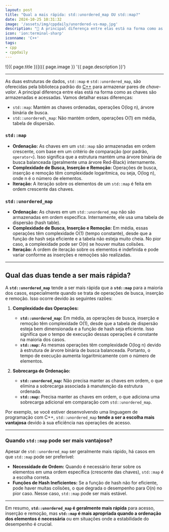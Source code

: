 ```yaml
---
layout: post
title: "Qual a mais rápida: std::unordered_map OU std::map?"
date: 2024-10-25 10:31:32
image: '/assets/img/cppdaily/unordered-vs-map.jpg'
description: "🚀 A principal diferença entre elas está na forma como as chaves são armazenadas e acessadas."
icon: 'ion:terminal-sharp'
iconname: 'C++'
tags:
- cpp
- cppdaily
---
```


![{{ page.title }}]({{ page.image }} '{{ page.description }}')

---

As duas estruturas de dados, `std::map` e `std::unordered_map`, são oferecidas pela biblioteca padrão do [C++](https://terminalroot.com.br/tags#cpp) para armazenar pares de *chave-valor*. A principal diferença entre elas está na forma como as chaves são armazenadas e acessadas. Vamos detalhar essas diferenças:

+ `std::map`: Mantém as chaves ordenadas, operações O(log n), árvore binária de busca.
+ `std::unordered\_map`: Não mantém ordem, operações O(1) em média, tabela de dispersão.

### `std::map`

*   **Ordenação:** As chaves em um `std::map` são armazenadas em ordem crescente, com base em um critério de comparação (por padrão, `operator<`). Isso significa que a estrutura mantém uma árvore binária de busca balanceada (geralmente uma árvore Red-Black) internamente.
*   **Complexidade de Busca, Inserção e Remoção:** Operações de busca, inserção e remoção têm complexidade logarítmica, ou seja, O(log n), onde n é o número de elementos.
*   **Iteração:** A iteração sobre os elementos de um `std::map` é feita em ordem crescente das chaves.

### `std::unordered_map`

*   **Ordenação:** As chaves em um `std::unordered_map` não são armazenadas em ordem específica. Internamente, ele usa uma tabela de dispersão (hash table).
*   **Complexidade de Busca, Inserção e Remoção:** Em média, essas operações têm complexidade O(1) (tempo constante), desde que a função de hash seja eficiente e a tabela não esteja muito cheia. No pior caso, a complexidade pode ser O(n) se houver muitas colisões.
*   **Iteração:** A ordem de iteração sobre os elementos é indefinida e pode variar conforme as inserções e remoções são realizadas.

---

## Qual das duas tende a ser mais rápida?
A **`std::unordered_map`** tende a ser mais rápida que a **`std::map`** para a maioria dos casos, especialmente quando se trata de operações de busca, inserção e remoção. Isso ocorre devido às seguintes razões:

1.  **Complexidade das Operações:**
    
    *   **`std::unordered_map`:** Em média, as operações de busca, inserção e remoção têm complexidade O(1), desde que a tabela de dispersão esteja bem dimensionada e a função de hash seja eficiente. Isso significa que o tempo de execução dessas operações é constante na maioria dos casos.
    *   **`std::map`:** As mesmas operações têm complexidade O(log n) devido à estrutura de árvore binária de busca balanceada. Portanto, o tempo de execução aumenta logaritmicamente com o número de elementos.
2.  **Sobrecarga de Ordenação:**
    
    *   **`std::unordered_map`:** Não precisa manter as chaves em ordem, o que elimina a sobrecarga associada à manutenção da estrutura ordenada.
    *   **`std::map`:** Precisa manter as chaves em ordem, o que adiciona uma sobrecarga adicional em comparação com `std::unordered_map`.

Por exemplo, se você estiver desenvolvendo uma linguagem de programação com C++, `std::unordered_map` **tende a ser a escolha mais vantajosa** devido à sua eficiência nas operações de acesso.

---

### Quando `std::map` pode ser mais vantajoso?

Apesar de `std::unordered_map` ser geralmente mais rápido, há casos em que `std::map` pode ser preferível:

*   **Necessidade de Ordem:** Quando é necessário iterar sobre os elementos em uma ordem específica (crescente das chaves), `std::map` é a escolha correta.
*   **Funções de Hash Ineficientes:** Se a função de hash não for eficiente, pode haver muitas colisões, o que degrada o desempenho para O(n) no pior caso. Nesse caso, `std::map` pode ser mais estável.

---

Em resumo, **`std::unordered_map` é geralmente mais rápida** para acesso, inserção e remoção, mas **`std::map` é mais apropriada quando a ordenação dos elementos é necessária** ou em situações onde a estabilidade do desempenho é crucial.

